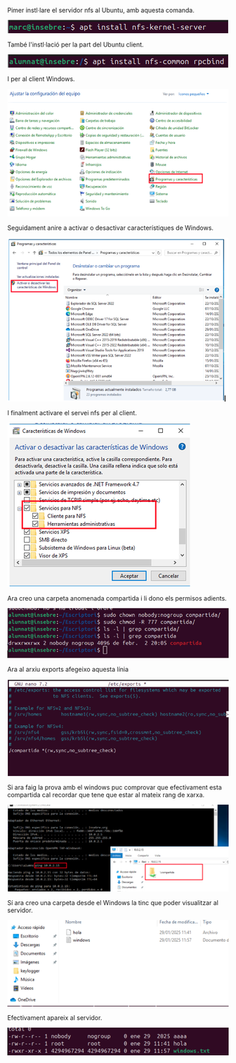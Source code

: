 Pimer instl·lare el servidor nfs al Ubuntu, amb aquesta comanda.

![a](./img/nfs.png)

També l'instl·lació per la part del Ubuntu client.

![a](./img/rpcbind.png)


I per al client Windows.

![a](./img/windows.png)

Seguidament anire a activar o desactivar característiques de Windows.

![a](./img/pas2.png)

I finalment activare el servei nfs per al client.

![a](./img/servei.png)

Ara creo una carpeta anomenada compartida i li dono els permisos adients.

![a](./img/carpetan.png)

Ara al arxiu exports afegeixo aquesta línia 

![a](./img/rs.png)

Si ara faig la prova amb el windows puc comprovar que efectivament esta compartida cal recordar que tene que estar al mateix rang de xarxa.

![a](./img/ww.png)

Sí ara creo una carpeta desde el Windows la tinc que poder visualitzar al servidor.

![a](./img/hola.png)

Efectivament apareix al servidor.

![a](./img/compartida.png)